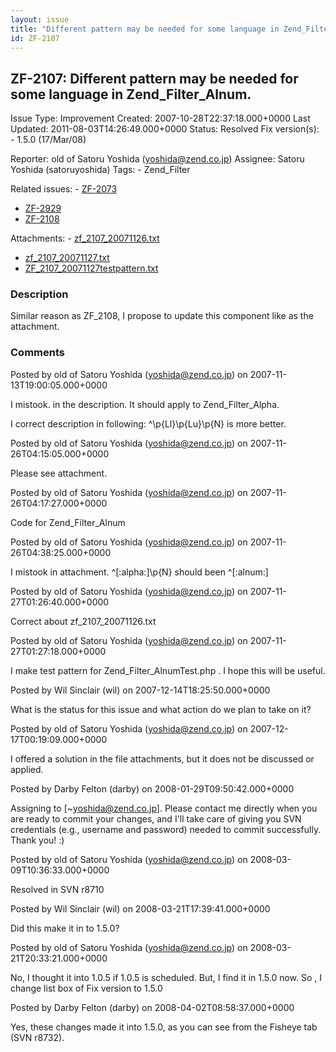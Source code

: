 ```yaml
---
layout: issue
title: "Different pattern may be needed for some language in Zend_Filter_Alnum."
id: ZF-2107
---
```


ZF-2107: Different pattern may be needed for some language in Zend\_Filter\_Alnum.
----------------------------------------------------------------------------------

 Issue Type: Improvement Created: 2007-10-28T22:37:18.000+0000 Last Updated: 2011-08-03T14:26:49.000+0000 Status: Resolved Fix version(s): - 1.5.0 (17/Mar/08)
 
 Reporter:  old of Satoru Yoshida (yoshida@zend.co.jp)  Assignee:  Satoru Yoshida (satoruyoshida)  Tags: - Zend\_Filter
 
 Related issues: - [ZF-2073](/issues/browse/ZF-2073)
- [ZF-2929](/issues/browse/ZF-2929)
- [ZF-2108](/issues/browse/ZF-2108)
 
 Attachments: - [zf\_2107\_20071126.txt](/issues/secure/attachment/10936/zf_2107_20071126.txt)
- [zf\_2107\_20071127.txt](/issues/secure/attachment/10941/zf_2107_20071127.txt)
- [ZF\_2107\_20071127testpattern.txt](/issues/secure/attachment/10942/ZF_2107_20071127testpattern.txt)
 
### Description

Similar reason as ZF\_2108, I propose to update this component like as the attachment.

 

 

### Comments

Posted by old of Satoru Yoshida (yoshida@zend.co.jp) on 2007-11-13T19:00:05.000+0000

I mistook. in the description. It should apply to Zend\_Filter\_Alpha.

I correct description in following: ^\\p{Ll}\\p{Lu}\\p{N} is more better.

 

 

Posted by old of Satoru Yoshida (yoshida@zend.co.jp) on 2007-11-26T04:15:05.000+0000

Please see attachment.

 

 

Posted by old of Satoru Yoshida (yoshida@zend.co.jp) on 2007-11-26T04:17:27.000+0000

Code for Zend\_Filter\_Alnum

 

 

Posted by old of Satoru Yoshida (yoshida@zend.co.jp) on 2007-11-26T04:38:25.000+0000

I mistook in attachment. ^[:alpha:]\\p{N} should been ^[:alnum:]

 

 

Posted by old of Satoru Yoshida (yoshida@zend.co.jp) on 2007-11-27T01:26:40.000+0000

Correct about zf\_2107\_20071126.txt

 

 

Posted by old of Satoru Yoshida (yoshida@zend.co.jp) on 2007-11-27T01:27:18.000+0000

I make test pattern for Zend\_Filter\_AlnumTest.php . I hope this will be useful.

 

 

Posted by Wil Sinclair (wil) on 2007-12-14T18:25:50.000+0000

What is the status for this issue and what action do we plan to take on it?

 

 

Posted by old of Satoru Yoshida (yoshida@zend.co.jp) on 2007-12-17T00:19:09.000+0000

I offered a solution in the file attachments, but it does not be discussed or applied.

 

 

Posted by Darby Felton (darby) on 2008-01-29T09:50:42.000+0000

Assigning to [~yoshida@zend.co.jp]. Please contact me directly when you are ready to commit your changes, and I'll take care of giving you SVN credentials (e.g., username and password) needed to commit successfully. Thank you! :)

 

 

Posted by old of Satoru Yoshida (yoshida@zend.co.jp) on 2008-03-09T10:36:33.000+0000

Resolved in SVN r8710

 

 

Posted by Wil Sinclair (wil) on 2008-03-21T17:39:41.000+0000

Did this make it in to 1.5.0?

 

 

Posted by old of Satoru Yoshida (yoshida@zend.co.jp) on 2008-03-21T20:33:21.000+0000

No, I thought it into 1.0.5 if 1.0.5 is scheduled. But, I find it in 1.5.0 now. So , I change list box of Fix version to 1.5.0

 

 

Posted by Darby Felton (darby) on 2008-04-02T08:58:37.000+0000

Yes, these changes made it into 1.5.0, as you can see from the Fisheye tab (SVN r8732).

 

 